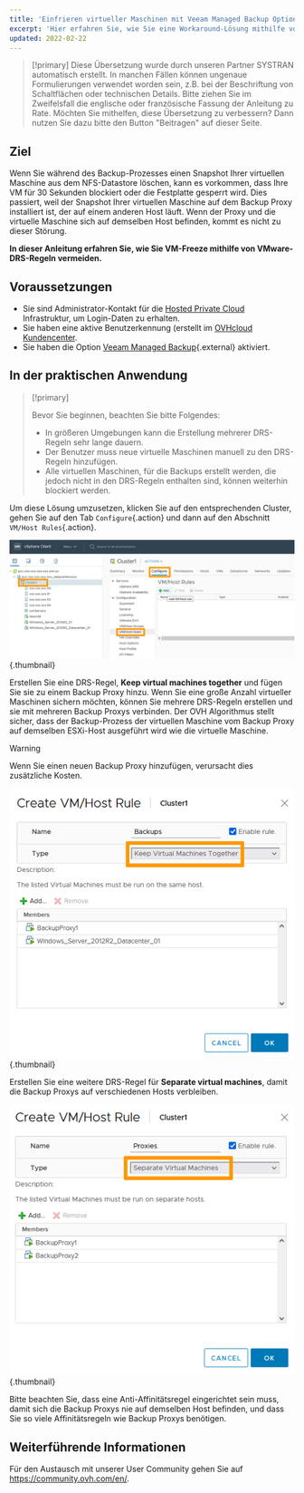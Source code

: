 ```yaml
---
title: 'Einfrieren virtueller Maschinen mit Veeam Managed Backup Option vermeiden'
excerpt: 'Hier erfahren Sie, wie Sie eine Workaround-Lösung mithilfe von VMware-DRS-Regeln einrichten, um VM-Freeze zu vermeiden.'
updated: 2022-02-22
---
```


> [!primary]
> Diese Übersetzung wurde durch unseren Partner SYSTRAN automatisch erstellt. In manchen Fällen können ungenaue Formulierungen verwendet worden sein, z.B. bei der Beschriftung von Schaltflächen oder technischen Details. Bitte ziehen Sie im Zweifelsfall die englische oder französische Fassung der Anleitung zu Rate. Möchten Sie mithelfen, diese Übersetzung zu verbessern? Dann nutzen Sie dazu bitte den Button "Beitragen" auf dieser Seite.
>

## Ziel

Wenn Sie während des Backup-Prozesses einen Snapshot Ihrer virtuellen Maschine aus dem NFS-Datastore löschen, kann es vorkommen, dass Ihre VM für 30 Sekunden blockiert oder die Festplatte gesperrt wird.
Dies passiert, weil der Snapshot Ihrer virtuellen Maschine auf dem Backup Proxy installiert ist, der auf einem anderen Host läuft. Wenn der Proxy und die virtuelle Maschine sich auf demselben Host befinden, kommt es nicht zu dieser Störung.

**In dieser Anleitung erfahren Sie, wie Sie VM-Freeze mithilfe von VMware-DRS-Regeln vermeiden.**

## Voraussetzungen

- Sie sind Administrator-Kontakt für die [Hosted Private Cloud](https://www.ovhcloud.com/de/enterprise/products/hosted-private-cloud/) Infrastruktur, um Login-Daten zu erhalten.
- Sie haben eine aktive Benutzerkennung (erstellt im [OVHcloud Kundencenter](https://www.ovh.com/auth/?action=gotomanager&from=https://www.ovh.de/&ovhSubsidiary=de).
- Sie haben die Option [Veeam Managed Backup](https://www.ovhcloud.com/de/enterprise/products/hosted-private-cloud/veeam-backup-managed/){.external} aktiviert.

## In der praktischen Anwendung

> [!primary]
>
> Bevor Sie beginnen, beachten Sie bitte Folgendes:
>
> - In größeren Umgebungen kann die Erstellung mehrerer DRS-Regeln sehr lange dauern.
> - Der Benutzer muss neue virtuelle Maschinen manuell zu den DRS-Regeln hinzufügen.
> - Alle virtuellen Maschinen, für die Backups erstellt werden, die jedoch nicht in den DRS-Regeln enthalten sind, können weiterhin blockiert werden.
>

Um diese Lösung umzusetzen, klicken Sie auf den entsprechenden Cluster, gehen Sie auf den Tab `Configure`{.action} und dann auf den Abschnitt `VM/Host Rules`{.action}.

![vSphere](images/en01add.png){.thumbnail}

Erstellen Sie eine DRS-Regel, **Keep virtual machines together** und fügen Sie sie zu einem Backup Proxy hinzu. Wenn Sie eine große Anzahl virtueller Maschinen sichern möchten, können Sie mehrere DRS-Regeln erstellen und sie mit mehreren Backup Proxys verbinden. Der OVH Algorithmus stellt sicher, dass der Backup-Prozess der virtuellen Maschine vom Backup Proxy auf demselben ESXi-Host ausgeführt wird wie die virtuelle Maschine.

> [!warning]
>
> Wenn Sie einen neuen Backup Proxy hinzufügen, verursacht dies zusätzliche Kosten.
>

![proxy](images/en02proxy.png){.thumbnail}

Erstellen Sie eine weitere DRS-Regel für **Separate virtual machines**, damit die Backup Proxys auf verschiedenen Hosts verbleiben.

![proxy](images/en03proxy2.png){.thumbnail}

Bitte beachten Sie, dass eine Anti-Affinitätsregel eingerichtet sein muss, damit sich die Backup Proxys nie auf demselben Host befinden, und dass Sie so viele Affinitätsregeln wie Backup Proxys benötigen.

## Weiterführende Informationen

Für den Austausch mit unserer User Community gehen Sie auf <https://community.ovh.com/en/>.
